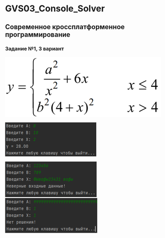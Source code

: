 # GVS03_Console_Solver

## Современное кроссплатформенное программирование

### Задание №1, 3 вариант

![](1.png)

![](2.png)

![](3.png)
![](4.png)
